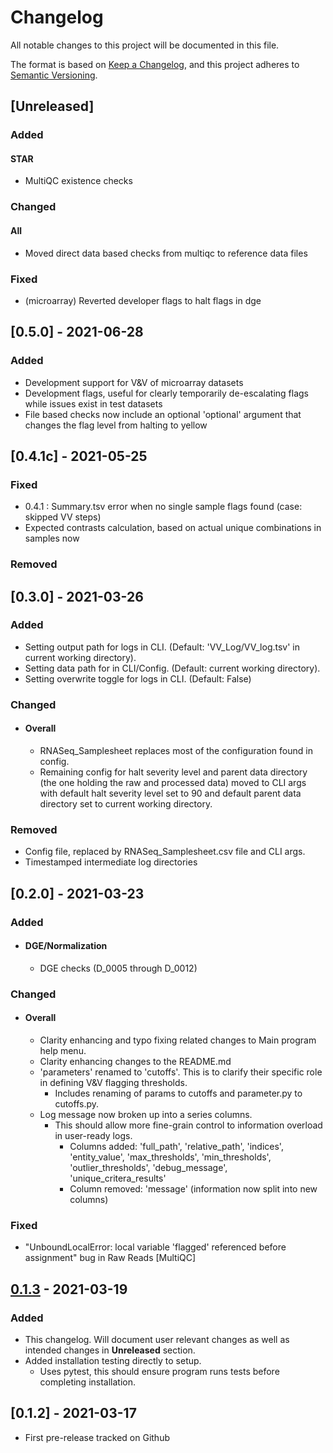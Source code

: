 # Changelog
All notable changes to this project will be documented in this file.

The format is based on [Keep a Changelog](https://keepachangelog.com/en/1.0.0/),
and this project adheres to [Semantic Versioning](https://semver.org/spec/v2.0.0.html).

## [Unreleased]
### Added
#### STAR
  - MultiQC existence checks

### Changed
#### All
  - Moved direct data based checks from multiqc to reference data files

### Fixed
  - (microarray) Reverted developer flags to halt flags in dge

## [0.5.0] - 2021-06-28
### Added
  - Development support for V&V of microarray datasets
  - Development flags, useful for clearly temporarily de-escalating flags while issues exist in test datasets
  - File based checks now include an optional 'optional' argument that changes the flag level from halting to yellow

## [0.4.1c] - 2021-05-25
### Fixed
  - 0.4.1 : Summary.tsv error when no single sample flags found (case: skipped VV steps)
  - Expected contrasts calculation, based on actual unique combinations in samples now

### Removed

## [0.3.0] - 2021-03-26
### Added
  - Setting output path for logs in CLI. (Default: 'VV_Log/VV_log.tsv' in current working directory).
  - Setting data path for in CLI/Config. (Default: current working directory).
  - Setting overwrite toggle for logs in CLI. (Default: False)

### Changed
- #### Overall
  - RNASeq_Samplesheet replaces most of the configuration found in config.
  - Remaining config for halt severity level and parent data directory (the one holding the raw and processed data) moved to CLI args with default halt severity level set to 90 and default parent data directory set to current working directory.

### Removed
  - Config file, replaced by RNASeq_Samplesheet.csv file and CLI args.
  - Timestamped intermediate log directories

## [0.2.0] - 2021-03-23
### Added
- #### DGE/Normalization
  - DGE checks (D_0005 through D_0012)

### Changed
- #### Overall
  - Clarity enhancing and typo fixing related changes to Main program help menu.
  - Clarity enhancing changes to the README.md
  - 'parameters' renamed to 'cutoffs'. This is to clarify their specific role in defining V&V flagging thresholds.
    - Includes renaming of params to cutoffs and parameter.py to cutoffs.py.
  - Log message now broken up into a series columns.
    - This should allow more fine-grain control to information overload in user-ready logs.
      - Columns added: 'full_path', 'relative_path', 'indices', 'entity_value', 'max_thresholds', 'min_thresholds', 'outlier_thresholds', 'debug_message', 'unique_critera_results'
      - Column removed: 'message' (information now split into new columns)
### Fixed
  - "UnboundLocalError: local variable 'flagged' referenced before assignment" bug in Raw Reads [MultiQC]

## [0.1.3] - 2021-03-19
### Added
  - This changelog.  Will document user relevant changes as well as intended changes in **Unreleased** section.
  - Added installation testing directly to setup.
    - Uses pytest, this should ensure program runs tests before completing installation.

## [0.1.2] - 2021-03-17
- First pre-release tracked on Github

[0.1.3]: https://github.com/J-81/JDO_V-V/compare/0.1.2...0.1.3
